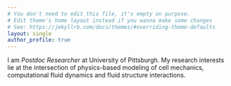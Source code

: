 ```yaml
---
# You don't need to edit this file, it's empty on purpose.
# Edit theme's home layout instead if you wanna make some changes
# See: https://jekyllrb.com/docs/themes/#overriding-theme-defaults
layout: single
author_profile: true
---
```


I am *Postdoc Researcher* at University of Pittsburgh. My research interests lie at the intersection of physics-based modeling of cell mechanics, computational fluid dynamics and fluid structure interactions. 

